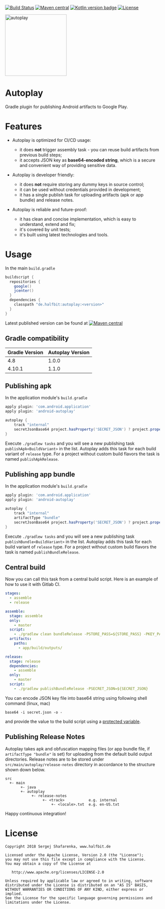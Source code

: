 [![Build Status](https://travis-ci.org/beworker/autoplay.svg?branch=master)](https://travis-ci.org/beworker/autoplay)
[![Maven central](http://img.shields.io/maven-central/v/de.halfbit/autoplay.svg)](http://search.maven.org/#search%7Cga%7C1%7Cg%3A%22de.halfbit%22%20a%3A%22autoplay%22)
[![Kotlin version badge](https://img.shields.io/badge/kotlin-1.2.61-blue.svg)](http://kotlinlang.org/)
[![License](https://img.shields.io/badge/License-Apache%202.0-blue.svg)](http://www.apache.org/licenses/LICENSE-2.0)

<img src="https://github.com/beworker/autoplay/blob/master/publishing/autoplay-logo.png" alt="autoplay" width=200 />

# Autoplay
Gradle plugin for publishing Android artifacts to Google Play.

# Features

- Autoplay is optimized for CI/CD usage:
  - it does **not** trigger assembly task - you can reuse build artifacts from previous build steps;
  - it accepts JSON key as **base64-encoded string**, which is a secure and convenient way of providing sensitive data.
  
- Autoplay is developer friendly:
  - it does **not** require storing any dummy keys in source control;
  - it can be used without credentials provided in development;
  - it has a single publish task for uploading artifacts (apk or app bundle) and release notes.
  
- Autoplay is reliable and future-proof:
  - it has clean and concise implementation, which is easy to understand, extend and fix;
  - it's covered by unit tests;
  - it's built using latest technologies and tools.
 
# Usage

In the main `build.gradle`

```gradle
buildscript {
  repositories {
    google()
    jcenter()  
  }
  dependencies {
    classpath "de.halfbit:autoplay:<version>"
  }
}
```

Latest published version can be found at [![Maven central](http://img.shields.io/maven-central/v/de.halfbit/autoplay.svg)](http://search.maven.org/#search%7Cga%7C1%7Cg%3A%22de.halfbit%22%20a%3A%22autoplay%22)

## Gradle compatibility

Gradle Version | Autoplay Version
-----------|---------------
|4.8 | 1.0.0|
|4.10.1 | 1.1.0|

## Publishing apk

In the application module's `build.gradle`

```gradle
apply plugin: 'com.android.application'
apply plugin: 'android-autoplay'

autoplay {
    track "internal"
    secretJsonBase64 project.hasProperty('SECRET_JSON') ? project.property('SECRET_JSON') : ''
}
```

Execute `./gradlew tasks` and you will see a new publishing task `publishApk<BuildVariant>` in the list. Autoplay adds this task for each build variant of `release` type. For a project without custom build flavors the task is named `publishApkRelease`.

## Publishing app bundle

In the application module's `build.gradle`

```gradle
apply plugin: 'com.android.application'
apply plugin: 'android-autoplay'

autoplay {
    track "internal"
    artifactType "bundle"
    secretJsonBase64 project.hasProperty('SECRET_JSON') ? project.property('SECRET_JSON') : ''
}
```

Execute `./gradlew tasks` and you will see a new publishing task `publishBundle<BuildVariant>` in the list. Autoplay adds this task for each build variant of `release` type. For a project without custom build flavors the task is named `publishBundleRelease`.

## Central build

Now you can call this task from a central build script. Here is an example of how to use it with Gitlab CI.

```yml
stages:
  - assemble
  - release

assemble:
  stage: assemble
  only:
    - master
  script:
    - ./gradlew clean bundleRelease -PSTORE_PASS=${STORE_PASS} -PKEY_PASS=${KEY_PASS}
  artifacts:
    paths:
      - app/build/outputs/

release:
  stage: release
  dependencies:
    - assemble
  only:
    - master
  script:
    - ./gradlew publishBundleRelease -PSECRET_JSON=${SECRET_JSON}
```

You can encode JSON key file into base64 string using following shell command (linux, mac)

```shell
base64 -i secret.json -o -
```

and provide the value to the build script using a [protected variable](https://docs.gitlab.com/ee/ci/variables/#variables).

## Publishing Release Notes

Autoplay takes apk and obfuscation mapping files (or app bundle file, if `artifactType "bundle"` is set) for uploading from the default build output directories. Release notes are to be stored under `src/main/autoplay/release-notes` directory in accordance to the structure shown down below.

```
src
  +- main
       +- java
       +- autoplay
            +- release-notes
                 +- <track>           e.g. internal
                     +- <locale>.txt  e.g. en-US.txt
```

Happy continuous integration!

# License
```
Copyright 2018 Sergej Shafarenka, www.halfbit.de

Licensed under the Apache License, Version 2.0 (the "License");
you may not use this file except in compliance with the License.
You may obtain a copy of the License at

   http://www.apache.org/licenses/LICENSE-2.0

Unless required by applicable law or agreed to in writing, software
distributed under the License is distributed on an "AS IS" BASIS,
WITHOUT WARRANTIES OR CONDITIONS OF ANY KIND, either express or implied.
See the License for the specific language governing permissions and
limitations under the License.
```
